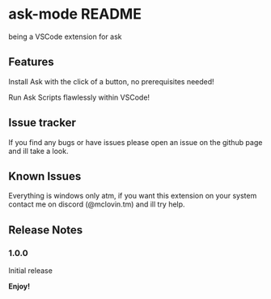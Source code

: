 # ask-mode README

being a VSCode extension for ask

## Features

Install Ask with the click of a button, no prerequisites needed!

Run Ask Scripts flawlessly within VSCode!

## Issue tracker

If you find any bugs or have issues please open an issue on the github page and ill take a look.

## Known Issues

Everything is windows only atm, if you want this extension on your system contact me on discord (@mclovin.tm) and ill try help.

## Release Notes

### 1.0.0

Initial release



**Enjoy!**
